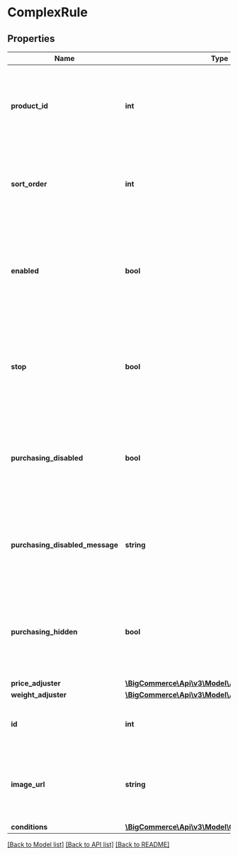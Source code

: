# ComplexRule

## Properties
Name | Type | Description | Notes
------------ | ------------- | ------------- | -------------
**product_id** | **int** | The unique numeric ID of the product with which the rule is associated; increments sequentially. | [optional] 
**sort_order** | **int** | The priority to give this rule when making adjustments to the product properties. | [optional] 
**enabled** | **bool** | Flag for determining whether the rule is to be used when adjusting a product&#39;s price, weight, image, or availabilty. | [optional] 
**stop** | **bool** | Flag for determining whether other rules should not be applied after this rule has been applied. | [optional] 
**purchasing_disabled** | **bool** | Flag for determining whether the rule should disable purchasing of a product when the conditions are applied. | [optional] 
**purchasing_disabled_message** | **string** | Message displayed on the storefront when a rule disables the purchasing of a product. | [optional] 
**purchasing_hidden** | **bool** | Flag for determining whether the rule should hide purchasing of a product when the conditions are applied. | [optional] 
**price_adjuster** | [**\BigCommerce\Api\v3\Model\Adjuster**](Adjuster.md) |  | [optional] 
**weight_adjuster** | [**\BigCommerce\Api\v3\Model\Adjuster**](Adjuster.md) |  | [optional] 
**id** | **int** | The unique numeric ID of the rule; increments sequentially. | [optional] 
**image_url** | **string** | The URL for an image displayed on the storefront when the conditions are applied. | [optional] 
**conditions** | [**\BigCommerce\Api\v3\Model\ComplexRuleCondition[]**](ComplexRuleCondition.md) |  | [optional] 

[[Back to Model list]](../README.md#documentation-for-models) [[Back to API list]](../README.md#documentation-for-api-endpoints) [[Back to README]](../README.md)


